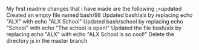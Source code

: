 My first readme
changes that i have made are the following ;>updated Created an empty file named bash/98
Updated bash/alx by replacing echo "ALX" with echo "ALX School"
Updated bash/school by replacing echo "School" with echo "The school is open!"
Updated the file bash/alx by replacing echo "ALX" with echo "ALX School is so cool!"
Delete the directory js in the master branch
